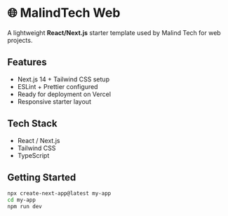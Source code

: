 # 🌐 MalindTech Web 

A lightweight **React/Next.js** starter template used by Malind Tech for web projects.

##  Features
- Next.js 14 + Tailwind CSS setup
- ESLint + Prettier configured
- Ready for deployment on Vercel
- Responsive starter layout

## Tech Stack
- React / Next.js  
- Tailwind CSS  
- TypeScript  

## Getting Started
```bash
npx create-next-app@latest my-app
cd my-app
npm run dev
